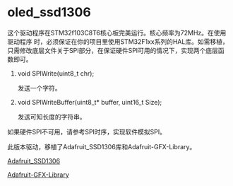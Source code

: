 # oled_ssd1306

这个驱动程序在STM32f103C8T6核心板完美运行。核心频率为72MHz。在使用驱动程序 时，必须保证在你的项目里使用STM32F1xx系列的HAL库。如需移植，只需修改底层文件关于SPI部分，在保证硬件SPI可用的情况下，实现两个底层函数即可。

1. void SPIWrite(uint8_t chr);

   发送一个字符。

2. void SPIWriteBuffer(uint8_t* buffer, uint16_t Size);

   发送可知长度的字符串。

如果硬件SPI不可用，请参考SPI时序，实现软件模拟SPI。



此版本驱动，移植了Adafruit_SSD1306库和Adafruit-GFX-Library。

[Adafruit_SSD1306](https://github.com/adafruit/Adafruit_SSD1306)

[Adafruit-GFX-Library](https://github.com/adafruit/Adafruit-GFX-Library)